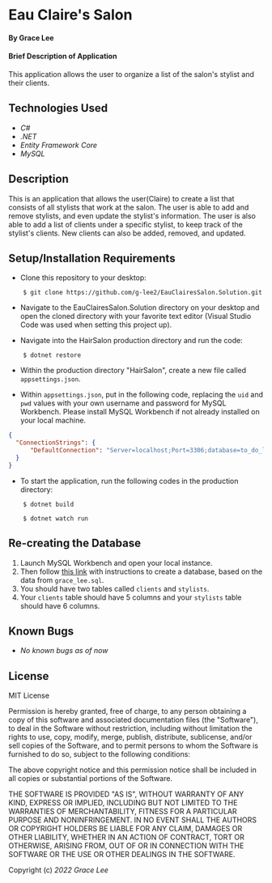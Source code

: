 # Eau Claire's Salon

#### By Grace Lee

#### Brief Description of Application
This application allows the user to organize a list of the salon's stylist and their clients.

## Technologies Used

* _C#_
* _.NET_
* _Entity Framework Core_
* _MySQL_

## Description
This is an application that allows the user(Claire) to create a list that consists of all stylists that work at the salon. The user is able to add and remove stylists, and even update the stylist's information. The user is also able to add a list of clients under a specific stylist, to keep track of the stylist's clients. New clients can also be added, removed, and updated.

## Setup/Installation Requirements
* Clone this repository to your desktop:
```
    $ git clone https://github.com/g-lee2/EauClairesSalon.Solution.git
```
* Navigate to the EauClairesSalon.Solution directory on your desktop and open the cloned directory with your favorite text editor (Visual Studio Code was used when setting this project up).

* Navigate into the HairSalon production directory and run the code:
```
    $ dotnet restore
```
* Within the production directory "HairSalon", create a new file called `appsettings.json`.

* Within `appsettings.json`, put in the following code, replacing the `uid` and `pwd` values with your own username and password for MySQL Workbench. Please install MySQL Workbench if not already installed on your local machine. 

```json
{
  "ConnectionStrings": {
      "DefaultConnection": "Server=localhost;Port=3306;database=to_do_list_with_ef_core;uid=root;pwd=epicodus;"
  }
}
```

* To start the application, run the following codes in the production directory:
```
    $ dotnet build
```
```
    $ dotnet watch run
```

## Re-creating the Database
1. Launch MySQL Workbench and open your local instance.
2. Then follow [this link](https://www.learnhowtoprogram.com/c-and-net-part-time/database-basics/introduction-to-mysql-workbench-creating-a-database) with instructions to create a database, based on the data from `grace_lee.sql`.
3. You should have two tables called `clients` and `stylists`.
4. Your `clients` table should have 5 columns and your `stylists` table should have 6 columns.

## Known Bugs

* _No known bugs as of now_

## License
MIT License

Permission is hereby granted, free of charge, to any person obtaining a copy
of this software and associated documentation files (the "Software"), to deal
in the Software without restriction, including without limitation the rights
to use, copy, modify, merge, publish, distribute, sublicense, and/or sell
copies of the Software, and to permit persons to whom the Software is
furnished to do so, subject to the following conditions:

The above copyright notice and this permission notice shall be included in all
copies or substantial portions of the Software.

THE SOFTWARE IS PROVIDED "AS IS", WITHOUT WARRANTY OF ANY KIND, EXPRESS OR
IMPLIED, INCLUDING BUT NOT LIMITED TO THE WARRANTIES OF MERCHANTABILITY,
FITNESS FOR A PARTICULAR PURPOSE AND NONINFRINGEMENT. IN NO EVENT SHALL THE
AUTHORS OR COPYRIGHT HOLDERS BE LIABLE FOR ANY CLAIM, DAMAGES OR OTHER
LIABILITY, WHETHER IN AN ACTION OF CONTRACT, TORT OR OTHERWISE, ARISING FROM,
OUT OF OR IN CONNECTION WITH THE SOFTWARE OR THE USE OR OTHER DEALINGS IN THE
SOFTWARE.

Copyright (c) _2022_ _Grace Lee_